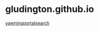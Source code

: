# gludington.github.io

[yawningportalsearch](https://gludington.github.io/yawningportalsearch/install.html)
